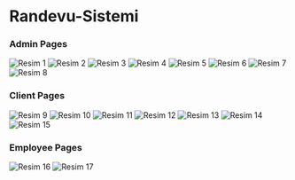 # Randevu-Sistemi

<h3>Admin Pages</h3>
<img src="Randevu_Sistemi/1.JPG" alt="Resim 1">
<img src="Randevu_Sistemi/2.JPG" alt="Resim 2">
<img src="Randevu_Sistemi/3.JPG" alt="Resim 3">
<img src="Randevu_Sistemi/4.JPG" alt="Resim 4">
<img src="Randevu_Sistemi/5.JPG" alt="Resim 5">
<img src="Randevu_Sistemi/6.JPG" alt="Resim 6">
<img src="Randevu_Sistemi/7.JPG" alt="Resim 7">
<img src="Randevu_Sistemi/8.JPG" alt="Resim 8">

<h3>Client Pages</h3>
<img src="Randevu_Sistemi/9.JPG" alt="Resim 9">
<img src="Randevu_Sistemi/10.JPG" alt="Resim 10">
<img src="Randevu_Sistemi/11.JPG" alt="Resim 11">
<img src="Randevu_Sistemi/12.JPG" alt="Resim 12">
<img src="Randevu_Sistemi/13.JPG" alt="Resim 13">
<img src="Randevu_Sistemi/14.JPG" alt="Resim 14">
<img src="Randevu_Sistemi/15.JPG" alt="Resim 15">

<h3>Employee Pages</h3>
<img src="Randevu_Sistemi/16.JPG" alt="Resim 16">
<img src="Randevu_Sistemi/17.JPG" alt="Resim 17">

